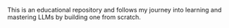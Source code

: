This is an educational repository and follows my journey into learning and mastering LLMs by building one from scratch.